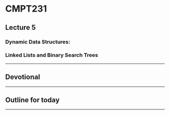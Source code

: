 # CMPT231
## Lecture 5
### Dynamic Data Structures:
### Linked Lists and Binary Search Trees

---
## Devotional

---
## Outline for today

---
##
